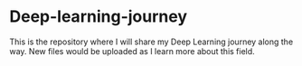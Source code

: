 # Deep-learning-journey
This is the  repository where I will share my Deep Learning journey along the way.
New files would be uploaded as I learn more about this field.
